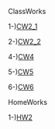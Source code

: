ClassWorks

1-)[CW2_1](https://atahanata.github.io/advanceprog/CW2/Cw2_1.html)

2-)[CW2_2](https://atahanata.github.io/advanceprog/CW2/Cw2_2.html)

4-)[CW4](https://atahanata.github.io/advanceprog/cw4.html) 

5-)[CW5](https://atahanata.github.io/advanceprog/cw5/cw5/EloquentJS.html)

6-)[CW6](https://atahanata.github.io/advanceprog/cw6.html)

HomeWorks

1-)[HW2](https://atahanata.github.io/advanceprog/HW2/databeans.html)
